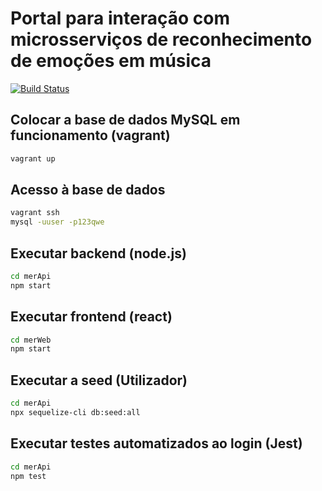 # Portal para interação com microsserviços de reconhecimento de emoções em música

[![Build Status](https://travis-ci.org/Tiago622/Projeto-Final.svg?branch=main)](https://travis-ci.org/Tiago622/Projeto-Final)

## Colocar a base de dados MySQL em funcionamento (vagrant)

```bash
vagrant up
```

## Acesso à base de dados

```bash
vagrant ssh
mysql -uuser -p123qwe
```

## Executar backend (node.js)

```bash
cd merApi
npm start
```

## Executar frontend (react)

```bash
cd merWeb
npm start
```

## Executar a seed (Utilizador)

```bash
cd merApi
npx sequelize-cli db:seed:all
```

## Executar testes automatizados ao login (Jest)

```bash
cd merApi
npm test
```